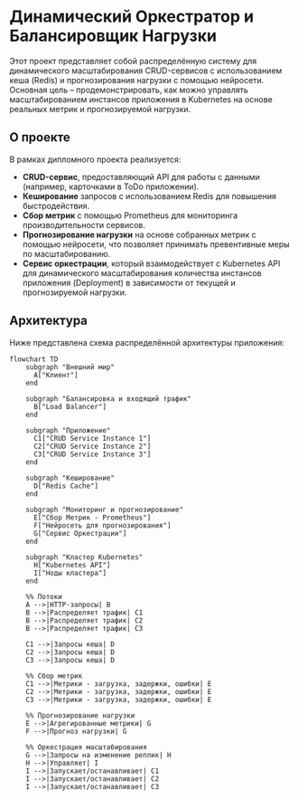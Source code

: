 # Динамический Оркестратор и Балансировщик Нагрузки

Этот проект представляет собой распределённую систему для динамического масштабирования CRUD-сервисов с использованием кеша (Redis) и прогнозирования нагрузки с помощью нейросети. Основная цель – продемонстрировать, как можно управлять масштабированием инстансов приложения в Kubernetes на основе реальных метрик и прогнозируемой нагрузки.

## О проекте

В рамках дипломного проекта реализуется:
- **CRUD-сервис**, предоставляющий API для работы с данными (например, карточками в ToDo приложении).
- **Кеширование** запросов с использованием Redis для повышения быстродействия.
- **Сбор метрик** с помощью Prometheus для мониторинга производительности сервисов.
- **Прогнозирование нагрузки** на основе собранных метрик с помощью нейросети, что позволяет принимать превентивные меры по масштабированию.
- **Сервис оркестрации**, который взаимодействует с Kubernetes API для динамического масштабирования количества инстансов приложения (Deployment) в зависимости от текущей и прогнозируемой нагрузки.

## Архитектура

Ниже представлена схема распределённой архитектуры приложения:

```mermaid
flowchart TD
    subgraph "Внешний мир"
      A["Клиент"] 
    end

    subgraph "Балансировка и входящий трафик"
      B["Load Balancer"]
    end

    subgraph "Приложение"
      C1["CRUD Service Instance 1"]
      C2["CRUD Service Instance 2"]
      C3["CRUD Service Instance 3"]
    end

    subgraph "Кеширование"
      D["Redis Cache"]
    end

    subgraph "Мониторинг и прогнозирование"
      E["Сбор Метрик - Prometheus"]
      F["Нейросеть для прогнозирования"]
      G["Сервис Оркестрации"]
    end

    subgraph "Кластер Kubernetes"
      H["Kubernetes API"]
      I["Ноды кластера"]
    end

    %% Потоки
    A -->|HTTP-запросы| B
    B -->|Распределяет трафик| C1
    B -->|Распределяет трафик| C2
    B -->|Распределяет трафик| C3

    C1 -->|Запросы кеша| D
    C2 -->|Запросы кеша| D
    C3 -->|Запросы кеша| D

    %% Сбор метрик
    C1 -->|Метрики - загрузка, задержки, ошибки| E
    C2 -->|Метрики - загрузка, задержки, ошибки| E
    C3 -->|Метрики - загрузка, задержки, ошибки| E

    %% Прогнозирование нагрузки
    E -->|Агрегированные метрики| G
    F -->|Прогноз нагрузки| G

    %% Оркестрация масштабирования
    G -->|Запросы на изменение реплик| H
    H -->|Управляет| I
    I -->|Запускает/останавливает| C1
    I -->|Запускает/останавливает| C2
    I -->|Запускает/останавливает| C3

